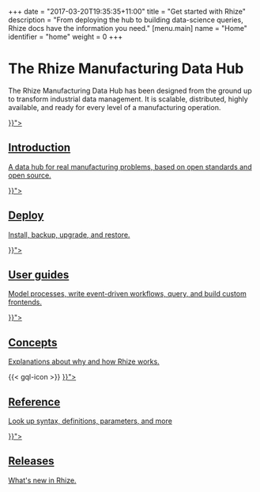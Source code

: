 +++
date = "2017-03-20T19:35:35+11:00"
title = "Get started with Rhize"
description = "From deploying the hub to building data-science queries, Rhize docs have the information you need."
[menu.main]
name = "Home"
identifier = "home"
weight = 0
+++

<div class="landing">
  <div class="hero">
    <h1>The Rhize Manufacturing Data Hub</h1>
    <p>
      The Rhize Manufacturing Data Hub has been designed from the ground up to transform industrial data management. It is scalable, distributed, highly available, and ready for every level of a manufacturing operation.
    </p>

  </div>
  <div class="item">
    <div class="icon"><i class="fa fa-info-circle" aria-hidden="true"></i></div>
    <a href="{{< relref "/get-started/introduction">}}">
      <h2>Introduction</h2>
      <p>
      A data hub for real manufacturing problems, based on open standards and open source.
      </p>
    </a>
  </div>

  <div class="item">
    <div class="icon"><i class="fa fa-building" aria-hidden="true"></i></div>
    <a href="{{< relref "/deploy">}}">
      <h2>Deploy</h2>
      <p>
      Install, backup, upgrade, and restore.
      </p>
    </a>
  </div>
  <div class="item">
    <div class="icon"><i class="fa fa-wrench" aria-hidden="true"></i></div>
    <a href="{{< relref "/how-to">}}">
      <h2>User guides</h2>
      <p>
      Model processes, write event-driven workflows, query, and build custom frontends.
      </p>
    </a>
  </div>
  <div class="item">
    <div class="icon"><i class="lni lni-keyword-research" aria-hidden="true"></i></div>
    <a href="{{< relref "/concepts/datahub">}}">
      <h2>Concepts</h2>
      <p>
      Explanations about why and how Rhize works.
      </p>
    </a>
  </div>
  <div class="item">
    {{< gql-icon >}}
    <a  href="{{< relref "/reference">}}">
      <h2>Reference</h2>
      <p>
      Look up syntax, definitions, parameters, and more
      </p>
    </a>
  </div>
  <div class="item">
    <div class="icon"><i class="fa fa-level-up" aria-hidden="true"></i></div>
    <a href="{{< relref "/releases">}}">
      <h2>Releases</h2>
      <p>
        What's new in Rhize.
      </p>
    </a>
  </div>

</div>

<style>
  .content-wrapper {
    margin: 0 auto;
    max-width: 1200px;
    border: none;
  }
  article {
    max-width: none;
  }
  article h1 {
    border: none;
  }
  #sidebar {
    display: none;
  }
  article h1.post-title {
    display: none;
  }
</style>
